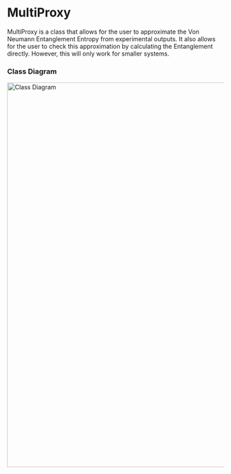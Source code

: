 # MultiProxy
MultiProxy is a class that allows for the user to approximate the Von Neumann Entanglement Entropy from experimental outputs. It also allows for the user to check this approximation by calculating the Entanglement directly. However, this will only work for smaller systems.

### Class Diagram
<img width="896" alt="Class Diagram" src="https://github.com/user-attachments/assets/7e7ca005-51f0-4ccf-b567-be99faeb549a">
